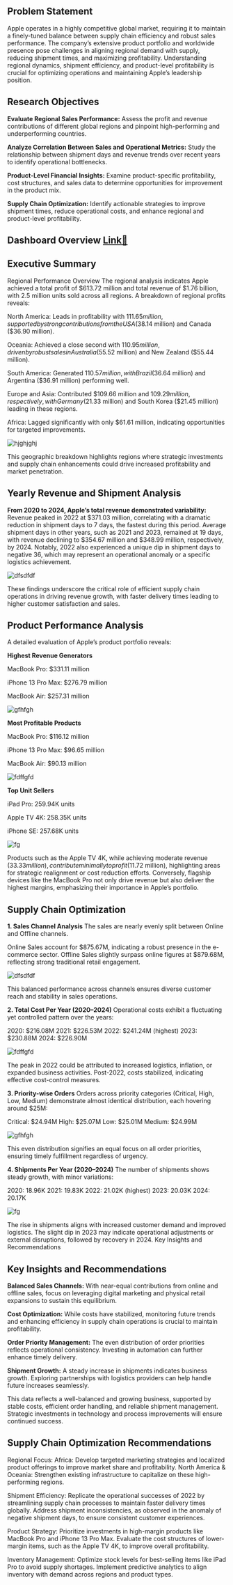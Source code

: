 ## Problem Statement

Apple operates in a highly competitive global market, requiring it to maintain a finely-tuned balance between supply chain efficiency and robust sales performance. 
The company’s extensive product portfolio and worldwide presence pose challenges in aligning regional demand with supply, reducing shipment times, and maximizing profitability. 
Understanding regional dynamics, shipment efficiency, and product-level profitability is crucial for optimizing operations and maintaining Apple’s leadership position.

## Research Objectives

**Evaluate Regional Sales Performance:** Assess the profit and revenue contributions of different global regions and pinpoint high-performing and underperforming countries.

**Analyze Correlation Between Sales and Operational Metrics:** Study the relationship between shipment days and revenue trends over recent years to identify operational bottlenecks.

**Product-Level Financial Insights:** Examine product-specific profitability, cost structures, and sales data to determine opportunities for improvement in the product mix.

**Supply Chain Optimization:** Identify actionable strategies to improve shipment times, reduce operational costs, and enhance regional and product-level profitability.


## Dashboard Overview [Link🔗](https://public.tableau.com/app/profile/yeasin.arafat8654/viz/AppleRetailFulfillmentOperationsKPIPerformanceAnalysisandStrategicInsights/OperationalandRegionalSalesPerformanceOverview)

## Executive Summary 

Regional Performance Overview
The regional analysis indicates Apple achieved a total profit of $613.72 million and total revenue of $1.76 billion, 
with 2.5 million units sold across all regions. A breakdown of regional profits reveals:

North America: Leads in profitability with $111.65 million, supported by strong contributions from the USA ($38.14 million) and Canada ($36.90 million).

Oceania: Achieved a close second with $110.95 million, driven by robust sales in Australia ($55.52 million) and New Zealand ($55.44 million).

South America: Generated $110.57 million, with Brazil ($36.64 million) and Argentina ($36.91 million) performing well.

Europe and Asia: Contributed $109.66 million and $109.29 million, respectively, with Germany ($21.33 million) and South Korea ($21.45 million) leading in these regions.

Africa: Lagged significantly with only $61.61 million, indicating opportunities for targeted improvements.


![hjghjghj](https://github.com/user-attachments/assets/801b6aa1-fc64-4cc7-9cb7-7ea7d68383c4)


This geographic breakdown highlights regions where strategic investments and supply chain enhancements could drive increased profitability and market penetration.


## Yearly Revenue and Shipment Analysis

**From 2020 to 2024, Apple’s total revenue demonstrated variability:** Revenue peaked in 2022 at $371.03 million, correlating with a dramatic reduction in shipment days to 7 days, the fastest during this period.
Average shipment days in other years, such as 2021 and 2023, remained at 19 days, with revenue declining to $354.67 million and $348.99 million, respectively, by 2024.
Notably, 2022 also experienced a unique dip in shipment days to negative 36, which may represent an operational anomaly or a specific logistics achievement.

![dfsdfdf](https://github.com/user-attachments/assets/691f27ef-6e73-4203-8c31-11c74dc58aaa)


These findings underscore the critical role of efficient supply chain operations in driving revenue growth, with faster delivery times leading to higher customer satisfaction and sales.

## Product Performance Analysis

A detailed evaluation of Apple’s product portfolio reveals:

**Highest Revenue Generators**

MacBook Pro: $331.11 million

iPhone 13 Pro Max: $276.79 million

MacBook Air: $257.31 million

![gfhfgh](https://github.com/user-attachments/assets/1b3690bb-b15f-4e27-8be1-0379f2a5fae7)


**Most Profitable Products**

MacBook Pro: $116.12 million

iPhone 13 Pro Max: $96.65 million

MacBook Air: $90.13 million

![fdffgfd](https://github.com/user-attachments/assets/1baee0f0-d81c-4c4a-bc63-adc5c544bf00)


**Top Unit Sellers**

iPad Pro: 259.94K units

Apple TV 4K: 258.35K units

iPhone SE: 257.68K units

![fg](https://github.com/user-attachments/assets/35130ed1-6019-4335-8788-1c20dd470b86)


Products such as the Apple TV 4K, while achieving moderate revenue ($33.33 million), contribute minimally to profit ($11.72 million), 
highlighting areas for strategic realignment or cost reduction efforts. Conversely, flagship devices like the MacBook Pro not only 
drive revenue but also deliver the highest margins, emphasizing their importance in Apple’s portfolio.

## Supply Chain Optimization

**1. Sales Channel Analysis**
The sales are nearly evenly split between Online and Offline channels.

Online Sales account for $875.67M, indicating a robust presence in the e-commerce sector.
Offline Sales slightly surpass online figures at $879.68M, reflecting strong traditional retail engagement.

![dfsdfdf](https://github.com/user-attachments/assets/ebc04950-6349-4c26-894d-cb4c30c0191a)

This balanced performance across channels ensures diverse customer reach and stability in sales operations.


**2. Total Cost Per Year (2020–2024)**
Operational costs exhibit a fluctuating yet controlled pattern over the years:

2020: $216.08M
2021: $226.53M
2022: $241.24M (highest)
2023: $230.88M
2024: $226.90M

![fdffgfd](https://github.com/user-attachments/assets/18a12e96-7cee-4cf4-a669-ae16a6ada7cc)


The peak in 2022 could be attributed to increased logistics, inflation, or expanded business activities. Post-2022, costs stabilized, indicating effective cost-control measures.

**3. Priority-wise Orders**
Orders across priority categories (Critical, High, Low, Medium) demonstrate almost identical distribution, each hovering around $25M:

Critical: $24.94M
High: $25.07M
Low: $25.01M
Medium: $24.99M


![gfhfgh](https://github.com/user-attachments/assets/6d89ea45-daa3-4505-9834-0c2d319c7627)


This even distribution signifies an equal focus on all order priorities, ensuring timely fulfillment regardless of urgency.

**4. Shipments Per Year (2020–2024)**
The number of shipments shows steady growth, with minor variations:

2020: 18.96K
2021: 19.83K
2022: 21.02K (highest)
2023: 20.03K
2024: 20.17K

![fg](https://github.com/user-attachments/assets/202c28c0-199f-4947-8022-d01a05a40641)

The rise in shipments aligns with increased customer demand and improved logistics. The slight dip in 2023 may indicate operational adjustments or external disruptions, followed by recovery in 2024.
Key Insights and Recommendations


## Key Insights and Recommendations

**Balanced Sales Channels:** With near-equal contributions from online and offline sales, focus on leveraging digital marketing and physical retail expansions to sustain this equilibrium.

**Cost Optimization:** While costs have stabilized, monitoring future trends and enhancing efficiency in supply chain operations is crucial to maintain profitability.

**Order Priority Management:** The even distribution of order priorities reflects operational consistency. Investing in automation can further enhance timely delivery.

**Shipment Growth:** A steady increase in shipments indicates business growth. Exploring partnerships with logistics providers can help handle future increases seamlessly.

This data reflects a well-balanced and growing business, supported by stable costs, efficient order handling, and reliable shipment management. Strategic investments in technology and process improvements will ensure continued success.

## Supply Chain Optimization Recommendations

Regional Focus:
Africa: Develop targeted marketing strategies and localized product offerings to improve market share and profitability.
North America & Oceania: Strengthen existing infrastructure to capitalize on these high-performing regions.

Shipment Efficiency: Replicate the operational successes of 2022 by streamlining supply chain processes to maintain faster delivery times globally.
Address shipment inconsistencies, as observed in the anomaly of negative shipment days, to ensure consistent customer experiences.

Product Strategy:
Prioritize investments in high-margin products like MacBook Pro and iPhone 13 Pro Max.
Evaluate the cost structures of lower-margin items, such as the Apple TV 4K, to improve overall profitability.

Inventory Management:
Optimize stock levels for best-selling items like iPad Pro to avoid supply shortages.
Implement predictive analytics to align inventory with demand across regions and product types.
